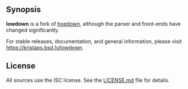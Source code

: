 ## Synopsis

**lowdown** is a fork of [hoedown](https://github.com/hoedown/hoedown),
although the parser and front-ends have changed significantly.

For stable releases, documentation, and general information, please visit
https://kristaps.bsd.lv/lowdown.

## License

All sources use the ISC license.
See the [LICENSE.md](LICENSE.md) file for details.
